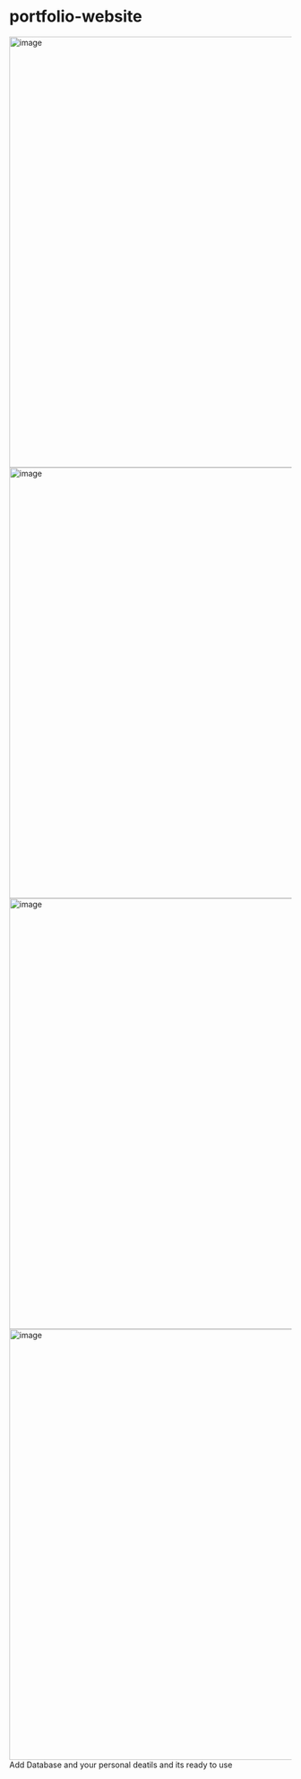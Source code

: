 # portfolio-website
<img width="1366" height="768" alt="image" src="https://github.com/user-attachments/assets/63e3a8bc-73ed-40fd-b061-7ec8a695bf80" />
<img width="1366" height="768" alt="image" src="https://github.com/user-attachments/assets/44fa35fb-f885-4ac4-a360-54867f2c1c71" />
<img width="1366" height="768" alt="image" src="https://github.com/user-attachments/assets/cb560e94-9003-4ce5-8c52-5b55f96f64f3" />
<img width="1366" height="768" alt="image" src="https://github.com/user-attachments/assets/d8d8e48b-dc6c-4ed8-a292-435b71e609fe" />
 Add Database and your personal deatils and its ready to use 

